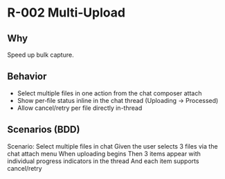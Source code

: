 # R-002 Multi‑Upload

## Why
Speed up bulk capture.

## Behavior
- Select multiple files in one action from the chat composer attach
- Show per‑file status inline in the chat thread (Uploading → Processed)
- Allow cancel/retry per file directly in-thread

## Scenarios (BDD)
Scenario: Select multiple files in chat
Given the user selects 3 files via the chat attach menu
When uploading begins
Then 3 items appear with individual progress indicators in the thread
And each item supports cancel/retry
